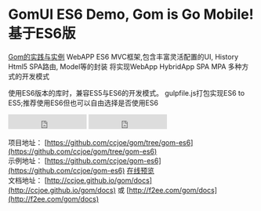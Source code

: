 # GomUI ES6 Demo, Gom is Go Mobile! 基于ES6版

[Gom的实践与实例](https://github.com/ccjoe/gom-es6)
WebAPP ES6 MVC框架,包含丰富灵活配置的UI,  History Html5 SPA路由, Model等的封装
将实现WebApp HybridApp SPA MPA 多种方式的开发模式
  
  
使用ES6版本的库时，兼容ES5与ES6的开发模式。
gulpfile.js打包实现ES6 to ES5;推荐使用ES6但也可以自由选择是否使用ES6

<iframe src="https://ghbtns.com/github-btn.html?user=ccjoe&repo=gom-es6&type=watch&count=true" frameborder="0" scrolling="0" width="160px" height="30px"></iframe>
<iframe src="https://ghbtns.com/github-btn.html?user=ccjoe&repo=gom-es6&type=fork&count=true" frameborder="0" scrolling="0" width="160px" height="30px"></iframe>

项目地址： [https://github.com/ccjoe/gom/tree/gom-es6](https://github.com/ccjoe/gom/tree/gom-es6)  
示例地址： [https://github.com/ccjoe/gom-es6](https://github.com/ccjoe/gom-es6) [在线预览](http://f2ee.com/gom)  
文档地址： [http://ccjoe.github.io/gom/docs](http://ccjoe.github.io/gom/docs) 或 [http://f2ee.com/gom/docs](http://f2ee.com/gom/docs) 

